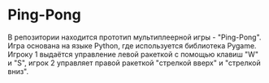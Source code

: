 # Ping-Pong

В репозитории находится прототип мультиплеерной игры - "Ping-Pong".
Игра основана на языке Python, где используется библиотека Pygame. 
Игроку 1 выдаётся управление левой ракеткой с помощью клавиш "W" и "S", игрок 2 управляет правой ракеткой "стрелкой вверх" и "стрелкой вниз".
